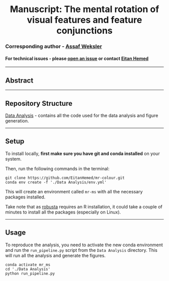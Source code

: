 
<h1 style="text-align: center; font-weight: bold">Manuscript: The mental rotation of visual features and feature conjunctions</h1>

### Corresponding author - [Assaf Weksler](assaf.weksler@gmail.com)
#### For technical issues - please [open an issue](https://github.com/EitanHemed/mr-colour/issues) or contact [Eitan Hemed](Eitan.Hemed@gmail.com)

---

## Abstract

---
## Repository Structure

[Data Analysis](<Data Analysis>) - contains all the code used for the data analysis and figure generation.

---

## Setup

To install locally, **first make sure you have git and conda installed** on your system. 

Then, run the following commands in the terminal:
```
git clone https://github.com/EitanHemed/mr-colour.git
conda env create -f './Data Analysis/env.yml'
```
This will create an environment called `mr-ms` with all the necessary packages installed.

Take note that as [robusta](https://github.com/EitanHemed/robusta) requires an R installation,
it could take a couple of minutes to install all the packages (especially on Linux). 

---

## Usage
To reproduce the analysis, you need to activate the new conda environment and run the `run_pipeline.py` script from the 
`Data Analysis` directory. This will run all the analysis and generate the figures.

```
conda activate mr_ms
cd './Data Analysis'
python run_pipeline.py
```




